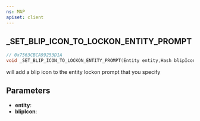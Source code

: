 ```yaml
---
ns: MAP
apiset: client
---
```

## _SET_BLIP_ICON_TO_LOCKON_ENTITY_PROMPT

```c
// 0x7563CBCA99253D1A
void _SET_BLIP_ICON_TO_LOCKON_ENTITY_PROMPT(Entity entity,Hash blipIcon);
```

will add a blip icon to the entity lockon prompt that you specify

## Parameters
* **entity**:
* **blipIcon**:



